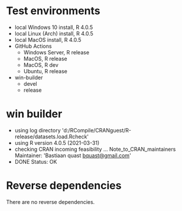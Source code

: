 # Test environments
- local Windows 10 install, R 4.0.5
- local Linux (Arch) install, R 4.0.5
- local MacOS install, R 4.0.5
- GitHub Actions
   - Windows Server, R release
   - MacOS, R release
   - MacOS, R dev
   - Ubuntu, R release
- win-builder
   - devel
   - release

# win builder
* using log directory 'd:/RCompile/CRANguest/R-release/datasets.load.Rcheck'
* using R version 4.0.5 (2021-03-31)
* checking CRAN incoming feasibility ... Note_to_CRAN_maintainers
Maintainer: 'Bastiaan quast <bquast@gmail.com>'
* DONE
Status: OK

# Reverse dependencies
There are no reverse dependencies.
